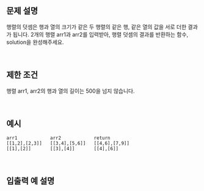 ## 문제 설명

행렬의 덧셈은 행과 열의 크기가 같은 두 행렬의 같은 행, 같은 열의 값을 서로 더한 결과가 됩니다. 2개의 행렬 arr1과 arr2를 입력받아, 행렬 덧셈의 결과를 반환하는 함수, solution을 완성해주세요.

<br>

## 제한 조건

행렬 arr1, arr2의 행과 열의 길이는 500을 넘지 않습니다.

<br>

## 예시

```
arr1	        arr2	        return
[[1,2],[2,3]]	[[3,4],[5,6]]	[[4,6],[7,9]]
[[1],[2]]	    [[3],[4]]	    [[4],[6]]
```

<br>

## 입출력 예 설명
